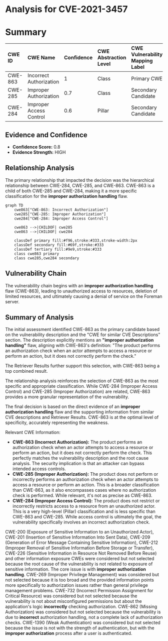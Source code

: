 # Analysis for CVE-2021-3457

# Summary
| CWE ID    | CWE Name                       | Confidence | CWE Abstraction Level | CWE Vulnerability Mapping Label | CWE-Vulnerability Mapping Notes |
| :-------- | :----------------------------- | :--------- | :-------------------- | :------------------------------ | :------------------------------ |
| CWE-863   | Incorrect Authorization        | 1          | Class                 | Primary CWE                     | Allowed-with-Review           |
| CWE-285   | Improper Authorization         | 0.7        | Class                 | Secondary Candidate             | Discouraged                     |
| CWE-284   | Improper Access Control        | 0.6        | Pillar                | Secondary Candidate             | Discouraged                     |

## Evidence and Confidence

*   **Confidence Score:** 0.8
*   **Evidence Strength:** HIGH

## Relationship Analysis
The primary relationship that impacted the decision was the hierarchical relationship between CWE-284, CWE-285, and CWE-863. CWE-863 is a child of both CWE-285 and CWE-284, making it a more specific classification for the **improper authorization handling** flaw.

```mermaid
graph TD
    cwe863["CWE-863: Incorrect Authorization"]
    cwe285["CWE-285: Improper Authorization"]
    cwe284["CWE-284: Improper Access Control"]
    
    cwe863 -->|CHILDOF| cwe285
    cwe863 -->|CHILDOF| cwe284
    
    classDef primary fill:#f96,stroke:#333,stroke-width:2px
    classDef secondary fill:#69f,stroke:#333
    classDef tertiary fill:#9e9,stroke:#333
    class cwe863 primary
    class cwe285,cwe284 secondary
```

## Vulnerability Chain
The vulnerability chain begins with an **improper authorization handling** flaw (CWE-863), leading to unauthorized access to resources, deletion of limited resources, and ultimately causing a denial of service on the Foreman server.

## Summary of Analysis
The initial assessment identified CWE-863 as the primary candidate based on the vulnerability description and the "CWE for similar CVE Descriptions" section. The description explicitly mentions an **"improper authorization handling"** flaw, aligning with CWE-863's definition: "The product performs an authorization check when an actor attempts to access a resource or perform an action, but it does not correctly perform the check."

The Retriever Results further support this selection, with CWE-863 being a top combined result.

The relationship analysis reinforces the selection of CWE-863 as the most specific and appropriate classification. While CWE-284 (Improper Access Control) and CWE-285 (Improper Authorization) are related, CWE-863 provides a more granular representation of the vulnerability.

The final decision is based on the direct evidence of an **improper authorization handling** flaw and the supporting information from similar CVE descriptions and Retriever Results. CWE-863 is at the optimal level of specificity, accurately representing the weakness.

Relevant CWE Information:
*   **CWE-863 (Incorrect Authorization):** The product performs an authorization check when an actor attempts to access a resource or perform an action, but it does not correctly perform the check. This perfectly matches the vulnerability description and the root cause analysis. The security implication is that an attacker can bypass intended access controls.
*   **CWE-285 (Improper Authorization):** The product does not perform or incorrectly performs an authorization check when an actor attempts to access a resource or perform an action. This is a broader classification than CWE-863, as it also encompasses cases where no authorization check is performed. While relevant, it's not as precise as CWE-863.
*   **CWE-284 (Improper Access Control):** The product does not restrict or incorrectly restricts access to a resource from an unauthorized actor. This is a very high-level (Pillar) classification and is less specific than CWE-863 and CWE-285. While access control is ultimately the goal, the vulnerability specifically involves an incorrect authorization check.

CWE-200 (Exposure of Sensitive Information to an Unauthorized Actor), CWE-201 (Insertion of Sensitive Information Into Sent Data), CWE-209 (Generation of Error Message Containing Sensitive Information), CWE-212 (Improper Removal of Sensitive Information Before Storage or Transfer), CWE-226 (Sensitive Information in Resource Not Removed Before Reuse) and other information exposure CWEs were considered but not selected because the root cause of the vulnerability is not related to exposure of sensitive information. The core issue is with **improper authorization handling**.
CWE-269 (Improper Privilege Management) was considered but not selected because it is too broad and the provided information points more specifically to authorization issues rather than general privilege management problems.
CWE-732 (Incorrect Permission Assignment for Critical Resource) was considered but not selected because the vulnerability is not about misconfigured permissions but about the application's logic **incorrectly** checking authorization.
CWE-862 (Missing Authorization) was considered but not selected because the vulnerability is due to **incorrect** authorization handling, not a complete lack of authorization checks.
CWE-1390 (Weak Authentication) was considered but not selected because the issue is not with the strength of authentication, but with the **improper authorization** process after a user is authenticated.